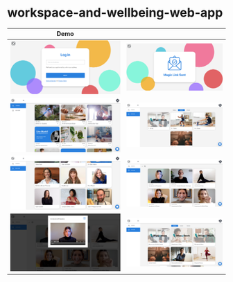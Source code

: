 # workspace-and-wellbeing-web-app

| Demo             |   |
:-------------------------:|:-------------------------:
![](https://raw.githubusercontent.com/LazyBruceWayne/workspace-and-wellbeing-web-app/main/11.png)  |  ![](https://raw.githubusercontent.com/LazyBruceWayne/workspace-and-wellbeing-web-app/main/12.png)
![](https://raw.githubusercontent.com/LazyBruceWayne/workspace-and-wellbeing-web-app/main/13.png)  |  ![](https://raw.githubusercontent.com/LazyBruceWayne/workspace-and-wellbeing-web-app/main/14.png)
![](https://raw.githubusercontent.com/LazyBruceWayne/workspace-and-wellbeing-web-app/main/15.png)  |  ![](https://raw.githubusercontent.com/LazyBruceWayne/workspace-and-wellbeing-web-app/main/16.png)
![](https://raw.githubusercontent.com/LazyBruceWayne/workspace-and-wellbeing-web-app/main/17.png)  |  ![](https://raw.githubusercontent.com/LazyBruceWayne/workspace-and-wellbeing-web-app/main/18.png)
